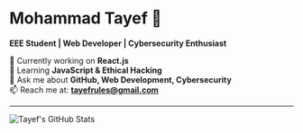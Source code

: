 # Mohammad Tayef 👋  
**EEE Student | Web Developer | Cybersecurity Enthusiast**  

🔭 Currently working on **React.js**  
🌱 Learning **JavaScript & Ethical Hacking**  
💬 Ask me about **GitHub, Web Development, Cybersecurity**  
📫 Reach me at: **tayefrules@gmail.com**  

---

![Tayef's GitHub Stats](https://github-readme-stats.vercel.app/api?username=YOUR_GITHUB_USERNAME&show_icons=true&theme=tokyonight)


